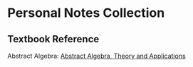 # Personal Notes Collection
## Textbook Reference

Abstract Algebra: [Abstract Algebra, Theory and Applications](http://abstract.ups.edu/download/aata-20220728.pdf)